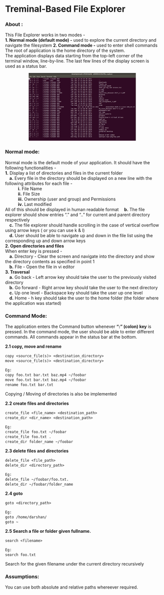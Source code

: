 # Treminal-Based File Explorer

### About :
This File Explorer works in two modes -<br/>
**1. Normal mode (default mode) -** used to explore the current directory and navigate the filesystem
**2. Command mode -** used to enter shell commands
The root of application is the home directory of the system.<br/>
The application displays data starting from the top-left corner of the terminal window, line-by-line. The last few lines of the display screen is used as a status bar.<br/>
<p align="center">
  <img src="./image/snapshot.png" width="350">
</p>

### Normal mode:
Normal mode is the default mode of your application. It should have the following functionalities -<br/>
**1.** Display a list of directories and files in the current folder<br/>
&emsp;**a.** Every file in the directory should be displayed on a new line with the following attributes for each file -<br/>
&emsp;&emsp;&emsp;**i.** File Name<br/>
&emsp;&emsp;&emsp;**ii.** File Size<br/>
&emsp;&emsp;&emsp;**iii.** Ownership (user and group) and Permissions<br/>
&emsp;&emsp;&emsp;**iv.** Last modified<br/>
All of this should be displayed in human readable format
&emsp;**b.** The file explorer should show entries “.” and “..” for current and parent directory respectively<br/>
&emsp;**c.** The file explorer should handle scrolling in the case of vertical overflow using arrow keys ( or you can use k  &  l)<br/>
&emsp;**d.** User should be able to navigate up and down in the file list using the corresponding up
and down arrow keys<br/>
**2. Open directories and files**<br/>
When enter key is pressed -<br/>
&emsp;**a.** Directory - Clear the screen and navigate into the directory and show the directory contents as specified in point 1<br/>
&emsp;**b.** File - Open the file in vi editor<br/>
**3. Traversal**<br/>
&emsp;**a.** Go back - Left arrow key should take the user to the previously visited directory<br/>
&emsp;**b.** Go forward - Right arrow key should take the user to the next directory<br/>
&emsp;**c.** Up one level - Backspace key should take the user up one level<br/>
&emsp;**d.** Home -  h  key should take the user to the home folder (the folder where the application was started)

### Command Mode:
The application enters the Command button whenever **“:” (colon) key** is pressed. In the command mode, the user should be able to enter different commands. All commands appear in the status bar at the bottom.

**2.1 copy, move and rename** 
```
copy <source_file(s)> <destination_directory>
move <source_file(s)> <destination_directory>
```
```
Eg:
copy foo.txt bar.txt baz.mp4 ~/foobar
move foo.txt bar.txt baz.mp4 ~/foobar
rename foo.txt bar.txt
```
Copying / Moving of directories is also be implemented

**2.2 create files and directories** 
```
create_file <file_name> <destination_path>
create_dir <dir_name> <destination_path>
```

```
Eg:
create_file foo.txt ~/foobar
create_file foo.txt .
create_dir folder_name ~/foobar
```

**2.3 delete files and directories** 
```
delete_file <file_path>
delete_dir <directory_path>
```

```
Eg:
delete_file ~/foobar/foo.txt.
delete_dir ~/foobar/folder_name
```

**2.4 goto** 
```
goto <directory_path>
```

```
Eg:
goto /home/darshan/
goto ~
```

**2.5 Search a file or folder given fullname.** 
```
search <filename>
```
```
Eg:
search foo.txt
```
Search for the given filename under the current directory recursively
### Assumptions:
You can use both absolute and relative paths whereever required.






